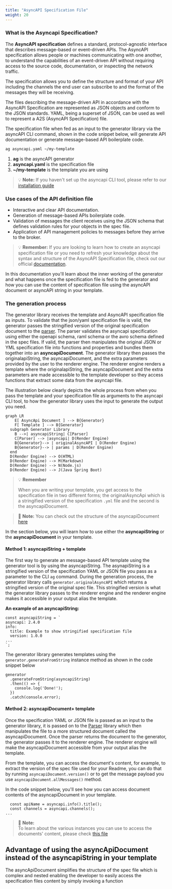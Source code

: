 ```yaml
---
title: "AsyncAPI Specification File"
weight: 20
---
```


### What is the Asyncapi Specification?
The **AsyncAPI specification** defines a standard, protocol-agnostic interface that describes message-based or event-driven APIs. The AsyncAPI specification allows people or machines communicating with one another, to understand the capabilities of an event-driven API without requiring access to the source code, documentation, or inspecting the network traffic.

The specification allows you to define the structure and format of your API including the channels the end user can subscribe to and the format of the messages they will be receiving.

The files describing the message-driven API in accordance with the AsyncAPI Specification are represented as JSON objects and conform to the JSON standards. YAML, being a superset of JSON, can be used as well to represent a A2S (AsyncAPI Specification) file.

The specification file when fed as an input to the generator library via the asyncAPI CLI command, shown in the code snippet below, will generate API documentation or generate message-based API boilerplate code.

```bash
ag asyncapi.yaml ~/my-template
```
1. **ag** is the asyncAPI generator
2. **asyncapi.yaml** is the specification file
3. **~/my-template** is the template you are using

> :bulb: **Note:** 
If you haven't set up the asyncapi CLI tool, please refer to our [installation guide](installation.md)

### Use cases of the API definition file
- Interactive and clear API documentation.
- Generation of message-based APIs boilerplate code.
- Validation of messages the client receives using the JSON schema that defines validation rules for your objects in the spec file. 
- Application of API management policies to messages before they arrive to the broker.

> :bulb: **Remember:** 
If you are looking to learn how to create an asyncapi specification file or you need to refresh your knowledge about the syntax and structure of the AsyncAPI Specification file, check out our official [documentation](https://www.asyncapi.com/docs/reference/specification/v2.4.0).

In this documentation you'll learn about the inner working of the generator and what happens once the specification file is fed to the generator and how you can use the content of specification file using the asyncAPI document or asyncAPI string in your template.

### The generation process
The generator library receives the template and AsyncAPI specification file as inputs. To validate that the json/yaml specification file is valid, the generator passes the stringified version of the original specification document to the [parser](parser.md). The parser validates the asyncapi specification using either the openapi schema, raml schema or the avro schema defined in the spec files. If valid, the parser then manipulates the original JSON or YML specification file into functions and properties and bundles them together into an **asyncapiDocument**. The generator library then passes the originalapiString, the asyncapiDocument, and the extra parameters provided by the user to the renderer engine. The renderer engine renders a template where the originalapiString, the asyncapiDocument and the extra parameters are made accessible to the template developer so they access functions that extract some data from the asyncapi file.

The illustration below clearly depicts the whole process from when you pass the template and your specification file as arguments to the asyncapi CLI tool, to how the generator library uses the input to generate the output you need.

``` mermaid
graph LR
    E[ AsyncApi Document ] --> B{Generator}
    F[ Template ] --> B{Generator}
  subgraph Generator Library
    B -->| asyncapiString| C[Parser]
    C[Parser] --> |asyncapi| D(Render Engine)
    B{Generator}--> | originalAsyncAPI | D(Render Engine)
    B{Generator}--> | params | D(Render Engine)
  end
  D(Render Engine) --> O(HTML)
  D(Render Engine) --> M(Markdown)
  D(Render Engine) --> N(Node.js)
  D(Render Engine) --> J(Java Spring Boot)
```

> :bulb: **Remember**
> 
> When you are writing your template, you get access to the specification file in two different forms; the originalAsyncApi which is a stringified version of the specification `.yml` file and the second is the asyncapiDocument.

> :memo: **Note:** 
> You can check out the structure of the asyncapiDocument [here](https://github.com/asyncapi/parser-js/blob/master/API.md#module_@asyncapi/parser+AsyncAPIDocument)

In the section below, you will learn how to use either the **asyncapiString** or the **asyncapiDocument** in your template.
#### Method 1: asyncapiString + template ##
The first way to generate an message-based API template using the generator tool is by using the asyncapiString. The asynapiString is a stringified version of the specification YAML or JSON file you pass as a parameter to the CLI `ag` command. During the generation process, the generator library calls `generator.originalAsyncAPI` which returns a stringified version of the original spec file. This stringified version is what the generator library passes to the renderer engine and the renderer engine makes it accessible in your output alias the template.

**An example of an asyncapiString:**
```
const asyncapiString = `
asyncapi: 2.4.0
info:
  title: Example to show stringified specification file
  version: 1.0.0
...
`;

```
The generator library generates templates using the `generator.generateFromString` instance method as shown in the code snippet below

```
generator
  .generateFromString(asyncapiString)
  .then(() => {
    console.log('Done!');
  })
  .catch(console.error);
  ```

#### Method 2: asyncapiDocument+ template ##
Once the specification YAML or JSON file is passed as an input to the generator library, it is passed on to the [Parser](parser.md) library which then manipulates the file to a more structured document called the asyncapiDocument. Once the parser returns the document to the generator, the generator passes it to the renderer engine. The renderer engine will make the asyncapiDocument accessible from your output alias the template.

From the template, you can access the document's content, for example, to extract the version of the spec file used for your Readme, you can do that by running `asyncapiDocument.version()` or to get the message payload you use `asyncapiDocument.allMessages()` method.

In the code snippet below, you'll see how you can access document contents of the asyncapiDocument in your template.

```
  const apiName = asyncapi.info().title();
  const channels = asyncapi.channels();
...
```
> :memo: **Note:**  
> To learn about the various instances you can use to access the documents' content, please check [this file](https://github.com/asyncapi/parser-js/blob/master/API.md#module_@asyncapi/parser+AsyncAPIDocument) 

## Advantage of using the asyncApiDocument instead of the asyncapiString in your template
The asyncApiDocument simplifies the structure of the spec file which is complex and nested enabling the developer to easily access the specification files content by simply invoking a function
  